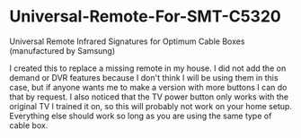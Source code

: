 # Universal-Remote-For-SMT-C5320
Universal Remote Infrared Signatures for Optimum Cable Boxes (manufactured by Samsung)

I created this to replace a missing remote in my house. I did not add the on demand or DVR features because I don't think I will be using them in this case, but if anyone wants me to make a version with more buttons I can do that by request. I also noticed that the TV power button only works with the original TV I trained it on, so this will probably not work on your home setup. Everything else should work so long as you are using the same type of cable box. 
